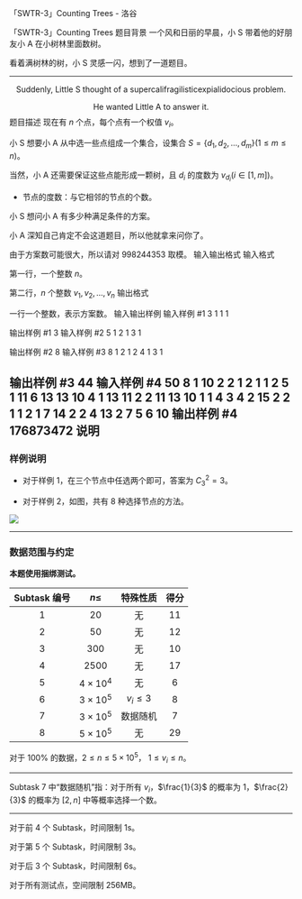



「SWTR-3」Counting Trees - 洛谷














「SWTR-3」Counting Trees
题目背景
一个风和日丽的早晨，小 $\mathrm{S}$ 带着他的好朋友小 $\mathrm{A}$ 在小树林里面数树。

看着满树林的树，小 $\mathrm{S}$ 灵感一闪，想到了一道题目。

---

$$\mathrm{Suddenly,\ Little\ S\ thought\ of\ a\ supercalifragilisticexpialidocious\ problem.}$$

$$\mathrm{He\ wanted\ Little\ A\ to\ answer\ it.}$$
题目描述
现在有 $n$ 个点，每个点有一个权值 $v_i$。

小 $\mathrm{S}$ 想要小 $\mathrm{A}$ 从中选一些点组成一个集合，设集合 $S=\{d_1,d_2,\dots,d_m\}(1\leq m\leq n)$。

当然，小 $\mathrm{A}$ 还需要保证这些点能形成一颗树，且 $d_i$ 的度数为 $v_{d_i}(i\in[1,m])$。

- 节点的度数：与它相邻的节点的个数。

小 $\mathrm{S}$ 想问小 $\mathrm{A}$ 有多少种满足条件的方案。

小 $\mathrm{A}$ 深知自己肯定不会这道题目，所以他就拿来问你了。

由于方案数可能很大，所以请对 $998244353$ 取模。
输入输出格式
输入格式

第一行，一个整数 $n$。

第二行，$n$ 个整数 $v_1,v_2,\dots,v_n$
输出格式

一行一个整数，表示方案数。
输入输出样例
输入样例 #1
3
1 1 1

输出样例 #1
3
输入样例 #2
5
1 2 1 3 1

输出样例 #2
8
输入样例 #3
8
1 2 1 2 4 1 3 1

输出样例 #3
44
输入样例 #4
50
8 1 10 2 2 1 2 1 1 2 5 1 11 6 13 13 10 4 1 13 11 2 2 11 13 10 1 1 4 3 4 2 15 2 2 1 1 2 1 7 14 2 2 4 13 2 7 5 6 10 
输出样例 #4
176873472
说明
---

### 样例说明

- 对于样例 $1$，在三个节点中任选两个即可，答案为 $C^{2}_{3}=3$。

- 对于样例 $2$，如图，共有 $8$ 种选择节点的方法。

![](https://cdn.luogu.com.cn/upload/image_hosting/g0suqsi0.png)

---

### 数据范围与约定

**本题使用捆绑测试。**

| Subtask 编号 | $n\leq$ | 特殊性质 | 得分 |
| :-: | :-: | :-: | :-: |
| $1$ | $20$ | 无 | $11$ |
| $2$ | $50$ | 无 | $12$ |
| $3$ | $300$ | 无 | $10$ |
| $4$ | $2500$ | 无 | $17$ |
| $5$ | $4\times 10^4$ | 无 | $6$ |
| $6$ | $3\times 10^5$ | $v_i\leq 3$ | $8$ |
| $7$ | $3\times 10^5$ | 数据随机 | $7$ |
| $8$ | $5\times 10^5$ | 无 | $29$ |

对于 $100\%$ 的数据，$2 \leq n \leq 5 \times 10^5$，$\ 1 \leq v_i \leq n$。

---

$\mathrm{Subtask\ 7}$ 中“数据随机”指：对于所有 $v_i$，$\frac{1}{3}$ 的概率为 1，$\frac{2}{3}$ 的概率为 $[2,n]$ 中等概率选择一个数。

---

对于前 $4$ 个 $\mathrm{Subtask}$，时间限制 $1\mathrm{s}$。

对于第 $5$ 个 $\mathrm{Subtask}$，时间限制 $3\mathrm{s}$。

对于后 $3$ 个 $\mathrm{Subtask}$，时间限制 $6\mathrm{s}$。

对于所有测试点，空间限制 $256\mathrm{MB}$。






